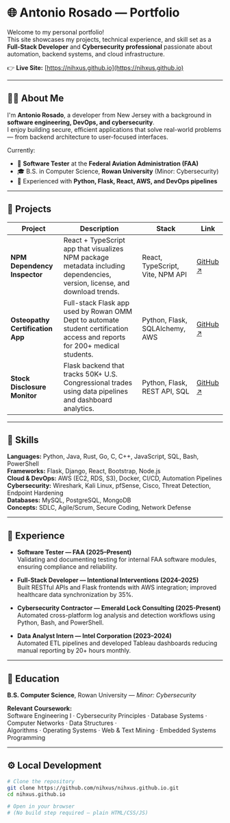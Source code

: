# 🌐 Antonio Rosado — Portfolio

Welcome to my personal portfolio!  
This site showcases my projects, technical experience, and skill set as a **Full-Stack Developer** and **Cybersecurity professional** passionate about automation, backend systems, and cloud infrastructure.

👉 **Live Site:** [https://nihxus.github.io](https://nihxus.github.io)

---

## 🧑‍💻 About Me
I'm **Antonio Rosado**, a developer from New Jersey with a background in **software engineering, DevOps, and cybersecurity**.  
I enjoy building secure, efficient applications that solve real-world problems — from backend architecture to user-focused interfaces.

Currently:
- 💼 **Software Tester** at the **Federal Aviation Administration (FAA)**
- 🎓 B.S. in Computer Science, **Rowan University** (Minor: Cybersecurity)
- 🧰 Experienced with **Python, Flask, React, AWS, and DevOps pipelines**

---

## 🚀 Projects

| Project | Description | Stack | Link |
|----------|--------------|-------|------|
| **NPM Dependency Inspector** | React + TypeScript app that visualizes NPM package metadata including dependencies, version, license, and download trends. | React, TypeScript, Vite, NPM API | [GitHub ↗](https://github.com/nihxus/npm-dependency-inspector) |
| **Osteopathy Certification App** | Full-stack Flask app used by Rowan OMM Dept to automate student certification access and reports for 200+ medical students. | Python, Flask, SQLAlchemy, AWS | [GitHub ↗](https://github.com/nihxus/OMMProject-main) |
| **Stock Disclosure Monitor** | Flask backend that tracks 50K+ U.S. Congressional trades using data pipelines and dashboard analytics. | Python, Flask, REST API, SQL | [GitHub ↗](https://github.com/nihxus/Owlgorithmic-Traders) |

---

## 🧠 Skills

**Languages:** Python, Java, Rust, Go, C, C++, JavaScript, SQL, Bash, PowerShell  
**Frameworks:** Flask, Django, React, Bootstrap, Node.js  
**Cloud & DevOps:** AWS (EC2, RDS, S3), Docker, CI/CD, Automation Pipelines  
**Cybersecurity:** Wireshark, Kali Linux, pfSense, Cisco, Threat Detection, Endpoint Hardening  
**Databases:** MySQL, PostgreSQL, MongoDB  
**Concepts:** SDLC, Agile/Scrum, Secure Coding, Network Defense  

---

## 🏢 Experience

- **Software Tester — FAA (2025–Present)**  
  Validating and documenting testing for internal FAA software modules, ensuring compliance and reliability.

- **Full-Stack Developer — Intentional Interventions (2024–2025)**  
  Built RESTful APIs and Flask frontends with AWS integration; improved healthcare data synchronization by 35%.

- **Cybersecurity Contractor — Emerald Lock Consulting (2025-Present)**  
  Automated cross-platform log analysis and detection workflows using Python, Bash, and PowerShell.

- **Data Analyst Intern — Intel Corporation (2023–2024)**  
  Automated ETL pipelines and developed Tableau dashboards reducing manual reporting by 20+ hours monthly.

---

## 🧩 Education

**B.S. Computer Science**, Rowan University — *Minor: Cybersecurity*  

**Relevant Coursework:**  
Software Engineering I · Cybersecurity Principles · Database Systems · Computer Networks · Data Structures ·  
Algorithms · Operating Systems · Web & Text Mining · Embedded Systems Programming

---

## ⚙️ Local Development

```bash
# Clone the repository
git clone https://github.com/nihxus/nihxus.github.io.git
cd nihxus.github.io

# Open in your browser
# (No build step required — plain HTML/CSS/JS)
